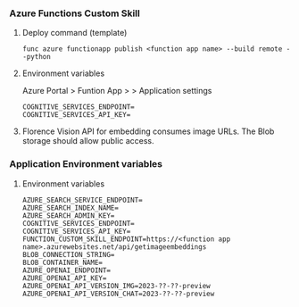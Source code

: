 

### Azure Functions Custom Skill

1. Deploy command (template)

   ```shell
   func azure functionapp publish <function app name> --build remote --python
   ```

1. Environment variables
   
   Azure Portal > Funtion App > <function app name> > Application settings
    
   ```shell
   COGNITIVE_SERVICES_ENDPOINT=
   COGNITIVE_SERVICES_API_KEY=
   ```
1. Florence Vision API for embedding consumes image URLs. The Blob storage should allow public access. 

### Application Environment variables

1. Environment variables

   ```shell
   AZURE_SEARCH_SERVICE_ENDPOINT=
   AZURE_SEARCH_INDEX_NAME=
   AZURE_SEARCH_ADMIN_KEY=
   COGNITIVE_SERVICES_ENDPOINT=
   COGNITIVE_SERVICES_API_KEY=
   FUNCTION_CUSTOM_SKILL_ENDPOINT=https://<function app name>.azurewebsites.net/api/getimageembeddings
   BLOB_CONNECTION_STRING=
   BLOB_CONTAINER_NAME=
   AZURE_OPENAI_ENDPOINT=
   AZURE_OPENAI_API_KEY=
   AZURE_OPENAI_API_VERSION_IMG=2023-??-??-preview
   AZURE_OPENAI_API_VERSION_CHAT=2023-??-??-preview
   ```